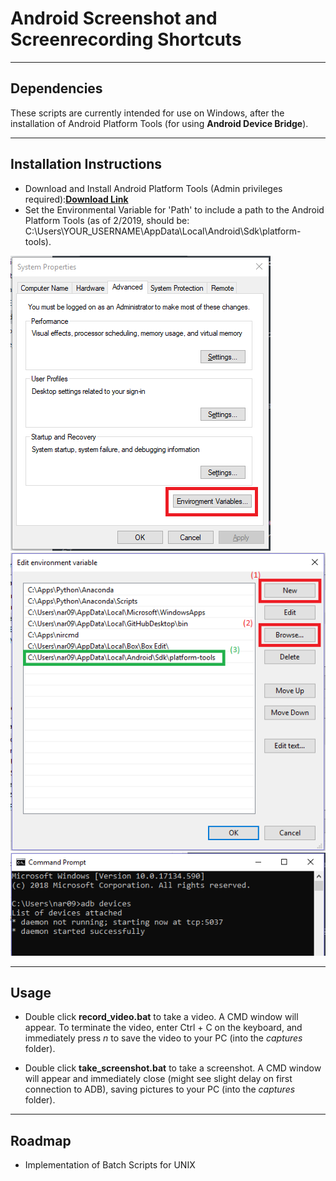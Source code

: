 # Android Screenshot and Screenrecording Shortcuts

---

## Dependencies

These scripts are currently intended for use on Windows, after the installation of Android Platform Tools (for using **Android Device Bridge**).

---

## Installation Instructions

* Download and Install Android Platform Tools (Admin privileges required):[**Download Link**](https://developer.android.com/studio/releases/platform-tools)
* Set the Environmental Variable for 'Path' to include a path to the Android Platform Tools (as of 2/2019, should be: C:\Users\YOUR_USERNAME\AppData\Local\Android\Sdk\platform-tools).

[systemprops]: guide/sysprops.png "alt"
[setpath]: guide/setpath.png "Settings the ADB Path (successful path in green)"
[adbworking]: guide/adbworking.png "alt"

![alt text][systemprops]
![alt text][setpath]
![alt text][adbworking]

---

## Usage
* Double click **record_video.bat** to take a video. A CMD window will appear. To terminate the video, enter Ctrl + C on the keyboard, and immediately press *n* to save the video to your PC (into the *captures* folder).

* Double click **take_screenshot.bat** to take a screenshot. A CMD window will appear and immediately close (might see slight delay on first connection to ADB), saving pictures to your PC (into the *captures* folder).

---

## Roadmap
* Implementation of Batch Scripts for UNIX